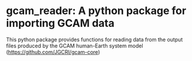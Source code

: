 # gcam_reader: A python package for importing GCAM data

This python package provides functions for reading data from the output files produced by the
GCAM human-Earth system model (https://github.com/JGCRI/gcam-core) 
